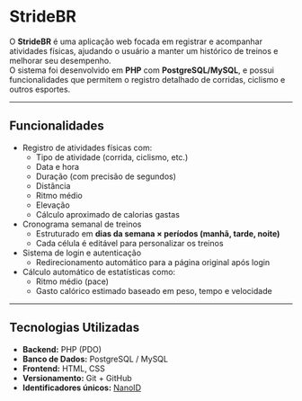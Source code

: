 # StrideBR

O **StrideBR** é uma aplicação web focada em registrar e acompanhar atividades físicas, ajudando o usuário a manter um histórico de treinos e melhorar seu desempenho.  
O sistema foi desenvolvido em **PHP** com **PostgreSQL/MySQL**, e possui funcionalidades que permitem o registro detalhado de corridas, ciclismo e outros esportes.

---

## Funcionalidades

- Registro de atividades físicas com:
  - Tipo de atividade (corrida, ciclismo, etc.)
  - Data e hora
  - Duração (com precisão de segundos)
  - Distância
  - Ritmo médio
  - Elevação
  - Cálculo aproximado de calorias gastas
- Cronograma semanal de treinos
  - Estruturado em **dias da semana × períodos (manhã, tarde, noite)**
  - Cada célula é editável para personalizar os treinos
- Sistema de login e autenticação
  - Redirecionamento automático para a página original após login
- Cálculo automático de estatísticas como:
  - Ritmo médio (pace)
  - Gasto calórico estimado baseado em peso, tempo e velocidade

---

## Tecnologias Utilizadas

- **Backend:** PHP (PDO)
- **Banco de Dados:** PostgreSQL / MySQL
- **Frontend:** HTML, CSS
- **Versionamento:** Git + GitHub
- **Identificadores únicos:** [NanoID](https://github.com/ai/nanoid)
